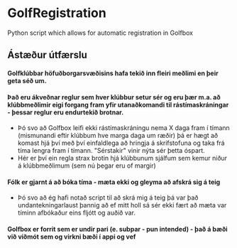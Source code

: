 # GolfRegistration
Python script which allows for automatic registration in Golfbox

## Ástæður útfærslu
#### Golfklúbbar höfuðborgarsvæðisins hafa tekið inn fleiri meðlimi en þeir geta séð um. 
#### Það eru ákveðnar reglur sem hver klúbbur setur sér og eru þær m.a. að klúbbmeðlimir eigi forgang fram yfir utanaðkomandi til rástímaskráningar - þessar reglur eru endurtekið brotnar. 
- Þó svo að Golfbox leifi ekki rástímaskráningu nema X daga fram í tímann (mismunandi eftir klúbbum hve marga daga um ræðir) þá er hægt að komast hjá því með því einfaldlega að hringja á skrifstofuna og taka frá tíma lengra fram í tímann. "Sérstakir" vinir nýta sér þetta óspart.
- Hér er því ein regla strax brotin hjá klúbbunum sjálfum sem kemur niður á klúbbmeðlimum (sem nú þegar eru of margir)
#### Fólk er gjarnt á að bóka tíma - mæta ekki og gleyma að afskrá sig á teig
- Þó svo að ég hafi notað script til að skrá mig á teig þá var það undantekningarlaust þannig að ef mitt holl sá sér ekki fært að mæta var tíminn afbókaður eins fljótt og auðið var.
#### Golfbox er forrit sem er undir pari (e. subpar - pun intended) - það á bæði við viðmót sem og virkni bæði í appi og vef

